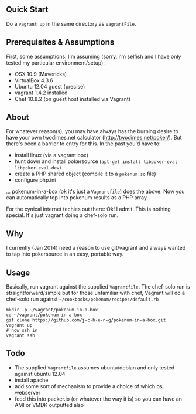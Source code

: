 ## Quick Start 

Do a `vagrant up` in the same directory as `VagrantFile`.


## Prerequisites & Assumptions

First, some assumptions: I'm assuming (sorry, i'm selfish and I have only tested my particular environment/setup): 

* OSX 10.9 (Mavericks)
* VirtualBox 4.3.6
* Ubuntu 12.04 guest (precise)
* vagrant 1.4.2 installed 
* Chef 10.8.2 (on guest host installed via Vagrant)

## About

For whatever reason(s), you may have always has the burning desire to have your own twodimes.net calculator (http://twodimes.net/poker/). But there's been a barrier to entry for this. In the past you'd have to: 

* install linux (via a vagrant box)
* hunt down and install pokersource (`apt-get install libpoker-eval libpoker-eval-dev`)
* create a PHP shared object (compile it to a `pokenum.so` file)
* configure php.ini 

... pokenum-in-a-box (ok it's just a `Vagrantfile`) does the above. Now you can automatically top into pokenum results as a PHP array. 

For the cynical internet techies out there: Ok! I admit. This is nothing special. It's just vagrant doing a chef-solo run.

## Why 

I currently (Jan 2014) need a reason to use git/vagrant and always wanted to tap into pokersource in an easy, portable way.



## Usage

Basically, run vagrant against the supplied `Vagrantfile`. The chef-solo run is straightforward/simple but for those unfamiliar with chef, Vagrant will do a chef-solo run against `~/cookbooks/pokenum/recipes/default.rb`
```
mkdir -p ~/vagrant/pokenum-in-a-box
cd ~/vagrant/pokenum-in-a-box
git clone https://github.com/j-c-h-e-n-g/pokenum-in-a-box.git
vagrant up
# now ssh in
vagrant ssh
```

## Todo

* The supplied `Vagrantfile` assumes ubuntu/debian and only tested against ubuntu 12.04
* install apache
* add some sort of mechanism to provide a choice of which os, webserver
* feed this into packer.io (or whatever the way it is) so you can have an AMI or VMDK outputted also
